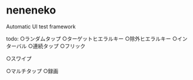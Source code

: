 # neneneko
Automatic UI test framework


todo:
○ランダムタップ
○ターゲットヒエラルキー
○除外ヒエラルキー
○インターバル
○連続タップ
○フリック

○スワイプ

○マルチタップ
○録画

